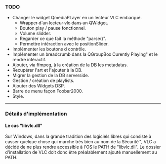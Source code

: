### TODO

- Changer le widget QmediaPLayer en un lecteur VLC embarqué.
    - ~~Wrapper d'un lecteur vlc dans un QWidget.~~
    - Bouton play / pause fonctionnel.
    - Volume slidder.
    - Regarder ce que fait la méthode "parse()".
    - Permettre intéraction avec le positionSlider. 
- Implémenter les boutons d contrôle.
- Implémenter un breadcrumb dans la QGroupBox Curently Playing" et le rendre intéractif.
- Ajouter, via ffmpeg, à la création de la DB les metadatas.
- Recupérer l'art et l'ajouter à la DB.
- Migrer la gestion de la DB serverside.
- Gestion / création de playlists.
- Ajouter des Widgets DSP.
- Barre de menu façon Foobar2000.
- Style.

---

### Détails d'implémentation

#### Le cas "libvlc.dll"

Sur Windows, dans la grande tradition des logiciels libres qui consiste à casser quelque chose qui marche très bien au nom de la Sécurité™, VLC a décidé de ne plus rendre accessible à l'OS le PATH de "libvlc.dll". Le dossier d'installation de VLC doit donc être préalablement ajouté manuellement au PATH.